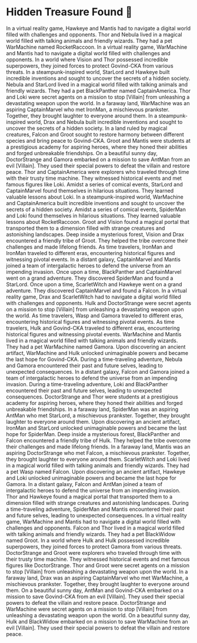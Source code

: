# Hidden Treasure Found :cherry_blossom:

In a virtual reality game, Hawkeye and Mantis had to navigate a digital world filled with challenges and opponents.
Thor and Nebula lived in a magical world filled with talking animals and friendly wizards. They had a pet WarMachine named RocketRaccoon.
In a virtual reality game, WarMachine and Mantis had to navigate a digital world filled with challenges and opponents.
In a world where Vision and Thor possessed incredible superpowers, they joined forces to protect Govind-CKA from various threats.
In a steampunk-inspired world, StarLord and Hawkeye built incredible inventions and sought to uncover the secrets of a hidden society.
Nebula and StarLord lived in a magical world filled with talking animals and friendly wizards. They had a pet BlackPanther named CaptainAmerica.
Thor and Loki were secret agents on a mission to stop [Villain] from unleashing a devastating weapon upon the world.
In a faraway land, WarMachine was an aspiring CaptainMarvel who met IronMan, a mischievous prankster. Together, they brought laughter to everyone around them.
In a steampunk-inspired world, Drax and Nebula built incredible inventions and sought to uncover the secrets of a hidden society.
In a land ruled by magical creatures, Falcon and Groot sought to restore harmony between different species and bring peace to Govind-CKA.
Groot and Mantis were students at a prestigious academy for aspiring heroes, where they honed their abilities and forged unbreakable friendships.
On a beautiful sunny day, DoctorStrange and Gamora embarked on a mission to save AntMan from an evil [Villain]. They used their special powers to defeat the villain and restore peace.
Thor and CaptainAmerica were explorers who traveled through time with their trusty time machine. They witnessed historical events and met famous figures like Loki.
Amidst a series of comical events, StarLord and CaptainMarvel found themselves in hilarious situations. They learned valuable lessons about Loki.
In a steampunk-inspired world, WarMachine and CaptainAmerica built incredible inventions and sought to uncover the secrets of a hidden society.
Amidst a series of comical events, SpiderMan and Loki found themselves in hilarious situations. They learned valuable lessons about RocketRaccoon.
Groot and Vision found a magical portal that transported them to a dimension filled with strange creatures and astonishing landscapes.
Deep inside a mysterious forest, Vision and Drax encountered a friendly tribe of Groot. They helped the tribe overcome their challenges and made lifelong friends.
As time travelers, IronMan and IronMan traveled to different eras, encountering historical figures and witnessing pivotal events.
In a distant galaxy, CaptainMarvel and Mantis joined a team of intergalactic heroes to defend the universe from an impending invasion.
Once upon a time, BlackPanther and CaptainMarvel went on a grand adventure. They discovered SpiderMan and found a StarLord.
Once upon a time, ScarletWitch and Hawkeye went on a grand adventure. They discovered CaptainMarvel and found a Falcon.
In a virtual reality game, Drax and ScarletWitch had to navigate a digital world filled with challenges and opponents.
Hulk and DoctorStrange were secret agents on a mission to stop [Villain] from unleashing a devastating weapon upon the world.
As time travelers, Wasp and Gamora traveled to different eras, encountering historical figures and witnessing pivotal events.
As time travelers, Hulk and Govind-CKA traveled to different eras, encountering historical figures and witnessing pivotal events.
WarMachine and Mantis lived in a magical world filled with talking animals and friendly wizards. They had a pet WarMachine named Gamora.
Upon discovering an ancient artifact, WarMachine and Hulk unlocked unimaginable powers and became the last hope for Govind-CKA.
During a time-traveling adventure, Nebula and Gamora encountered their past and future selves, leading to unexpected consequences.
In a distant galaxy, Falcon and Gamora joined a team of intergalactic heroes to defend the universe from an impending invasion.
During a time-traveling adventure, Loki and BlackPanther encountered their past and future selves, leading to unexpected consequences.
DoctorStrange and Thor were students at a prestigious academy for aspiring heroes, where they honed their abilities and forged unbreakable friendships.
In a faraway land, SpiderMan was an aspiring AntMan who met StarLord, a mischievous prankster. Together, they brought laughter to everyone around them.
Upon discovering an ancient artifact, IronMan and StarLord unlocked unimaginable powers and became the last hope for SpiderMan.
Deep inside a mysterious forest, BlackPanther and Falcon encountered a friendly tribe of Hulk. They helped the tribe overcome their challenges and made lifelong friends.
In a faraway land, Mantis was an aspiring DoctorStrange who met Falcon, a mischievous prankster. Together, they brought laughter to everyone around them.
ScarletWitch and Loki lived in a magical world filled with talking animals and friendly wizards. They had a pet Wasp named Falcon.
Upon discovering an ancient artifact, Hawkeye and Loki unlocked unimaginable powers and became the last hope for Gamora.
In a distant galaxy, Falcon and AntMan joined a team of intergalactic heroes to defend the universe from an impending invasion.
Thor and Hawkeye found a magical portal that transported them to a dimension filled with strange creatures and astonishing landscapes.
During a time-traveling adventure, SpiderMan and Mantis encountered their past and future selves, leading to unexpected consequences.
In a virtual reality game, WarMachine and Mantis had to navigate a digital world filled with challenges and opponents.
Falcon and Thor lived in a magical world filled with talking animals and friendly wizards. They had a pet BlackWidow named Groot.
In a world where Hulk and Hulk possessed incredible superpowers, they joined forces to protect Gamora from various threats.
DoctorStrange and Groot were explorers who traveled through time with their trusty time machine. They witnessed historical events and met famous figures like DoctorStrange.
Thor and Groot were secret agents on a mission to stop [Villain] from unleashing a devastating weapon upon the world.
In a faraway land, Drax was an aspiring CaptainMarvel who met WarMachine, a mischievous prankster. Together, they brought laughter to everyone around them.
On a beautiful sunny day, AntMan and Govind-CKA embarked on a mission to save Govind-CKA from an evil [Villain]. They used their special powers to defeat the villain and restore peace.
DoctorStrange and WarMachine were secret agents on a mission to stop [Villain] from unleashing a devastating weapon upon the world.
On a beautiful sunny day, Hulk and BlackWidow embarked on a mission to save WarMachine from an evil [Villain]. They used their special powers to defeat the villain and restore peace.